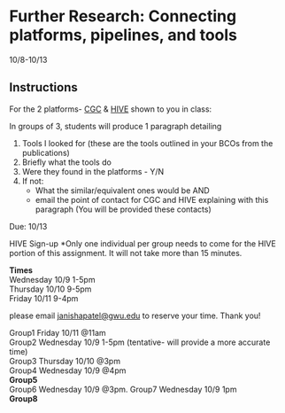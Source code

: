 Further Research: Connecting platforms, pipelines, and tools
===================================
10/8-10/13

## Instructions

For the 2 platforms- [CGC](http://cgc.sbgenomics.com) & [HIVE](https://hive.biochemistry.gwu.edu/dna.cgi?cmd=home) shown to you in class: 

In groups of 3, students will produce 1 paragraph detailing
1) Tools I looked for (these are the tools outlined in your BCOs from the publications)
2) Briefly what the tools do
3) Were they found in the platforms - Y/N
3) If not: 
    * What the similar/equivalent ones would be AND
    * email the point of contact for CGC and HIVE explaining with this paragraph (You will be provided these contacts)
    
Due: 10/13


HIVE Sign-up
*Only one individual per group needs to come for the HIVE portion of this assignment. It will not take more than 15 minutes.

**Times**    
Wednesday 10/9 1-5pm    
Thursday 10/10 9-5pm    
Friday 10/11 9-4pm      

please email janishapatel@gwu.edu to reserve your time. Thank you!

Group1 Friday 10/11 @11am      
Group2 Wednesday 10/9 1-5pm  (tentative- will provide a more accurate time)    
Group3 Thursday 10/10 @3pm    
Group4 Wednesday 10/9 @4pm    
**Group5**      
Group6 Wednesday 10/9 @3pm. 
Group7 Wednesday 10/9 1pm     
**Group8**      

